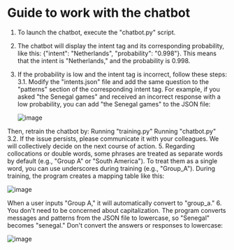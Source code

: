 # Guide to work with the chatbot

1. To launch the chatbot, execute the "chatbot.py" script.
2. The chatbot will display the intent tag and its corresponding probability, like this: {"intent": "Netherlands", "probability": "0.998"}. This means that the intent is "Netherlands," and the probability is 0.998.
3. If the probability is low and the intent tag is incorrect, follow these steps:
3.1. Modify the "intents.json" file and add the same question to the "patterns" section of the corresponding intent tag. For example, if you asked "the Senegal games" and received an incorrect response with a low probability, you can add "the Senegal games" to the JSON file:
   
   ![image](https://github.com/rubinov2016/ANN-chatbot/assets/24795926/0bd3aa17-f754-470e-877a-bbdfb8e57167)

Then, retrain the chatbot by:
    Running "training.py"
    Running "chatbot.py"
3.2. If the issue persists, please communicate it with your colleagues. We will collectively decide on the next course of action.
5. Regarding collocations or double words, some phrases are treated as separate words by default (e.g., "Group A" or "South America"). To treat them as a single word, you can use underscores during training (e.g., "Group_A"). During training, the program creates a mapping table like this:
   
  ![image](https://github.com/rubinov2016/ANN-chatbot/assets/24795926/670cc393-5236-49b7-bda4-5f90182e1ae2)
  
  When a user inputs "Group A," it will automatically convert to "group_a."
6. You don't need to be concerned about capitalization. The program converts messages and patterns from the JSON file to lowercase, so "Senegal" becomes "senegal."
  Don't convert the answers or responses to lowercase:
  
  ![image](https://github.com/rubinov2016/ANN-chatbot/assets/24795926/f545e9ca-125f-45d4-a0c1-d3c068124986)

